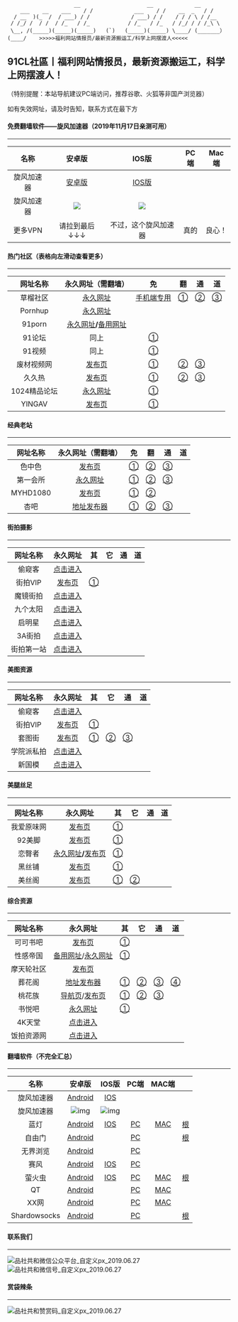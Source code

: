 		                 __                     __             __
	    ___    __    ___    / /             ___    / /    __  _   / /
	  / __  )(_  /  / ___) / /             / ___) / /    / / / \ / /__
	 / /_/ /  / /  / /_   / /_            / /_   / /_   / /_/ / / /_\ \
	 \__, /(_____)(_____)(_____)   (`)   (_____)(_____) \____/ (_______）
	(____/    >>>>>福利网站情报员/最新资源搬运工/科学上网摆渡人<<<<<

## 91CL社區丨福利网站情报员，最新资源搬运工，科学上网摆渡人！

（特别提醒：本站导航建议PC端访问，推荐谷歌、火狐等非国产浏览器）

如有失效网址，请及时告知，联系方式在最下方


#### 免费翻墙软件——旋风加速器（2019年11月17日亲测可用）

------

|    名称    |                            安卓版                            |                            IOS版                             | PC端 | Mac端  |
| :--------: | :----------------------------------------------------------: | :----------------------------------------------------------: | :--: | :----: |
| 旋风加速器 | [安卓版](https://www.privacypic.com/images/2019/11/18/iosa97ea2bee03946dd.jpg) | [IOS版](https://www.privacypic.com/images/2019/11/18/f56a5f1081defb1daac6ea7fa5cace6a7a0bc50f9dba2f3b.jpg) |      |        |
| 旋风加速器 | ![](https://www.privacypic.com/images/2019/11/18/f56a5f1081defb1daac6ea7fa5cace6a7a0bc50f9dba2f3b.jpg) | ![](https://www.privacypic.com/images/2019/11/18/iosa97ea2bee03946dd.jpg) |      |        |
|  更多VPN   |                        请拉到最后↓↓↓                         |                     不过，这个旋风加速器                     | 真的 | 良心！ |

#### 热门社区（表格向左滑动查看更多）

------

|   网址名称   |                      永久网址（需翻墙）                      |                      免                      |                          翻                           |                         通                          |                          道                           |
| :----------: | :----------------------------------------------------------: | :------------------------------------------: | :---------------------------------------------------: | :-------------------------------------------------: | :---------------------------------------------------: |
|   草榴社区   | [永久网址](https://www.t66y.com/index.php?u=521741&ext=94229) |        [手机端专用](http://cl.bbbck.xyz)        | [①](https://cl.nancd.xyz/index.php?u=521741&ext=94229) | [②](https://cl.sd238.xyz/index.php?u=521741&ext=94229) | [③](https://cl.bbbck.xyz/index.php?u=521741&ext=94229) |
|   Pornhup    |             [永久网址](https://www.pornhub.com/)             |                                              |                                                       |                                                     |                                                       |
|    91porn    | [永久网址](91porn.com)**/**[备用网址](https://www.ebay.com/usr/91dizhi_1) |                                              |                                                       |                                                     |                                                       |
|    91论坛    |                             同上                             | [①](https://f.wonderfulday28.live/index.php) |                                                       |                                                     |                                                       |
|    91视频    |                             同上                             |  [①](https://726.workarea9.live/index.php)   |                                                       |                                                     |                                                       |
|  废材视频网  |          [发布页](https://www.ebay.com/usr/fcpor0)           |           [①](https://fcww16.com)            |                [②](https://fcww17.com)                |               [③](https://fcww14.com)               |                                                       |
|    久久热    |          [发布页](https://www.ebay.com/usr/yi-4298)          |           [①](https://99a30.com/)            |               [②](https://xin99r4.com/)               |                   [③](99a29.com)                    |                                                       |
| 1024精品论坛 |               [永久网址](https://1024li.com/)                |           [①](http://1024si.com/)            |                                                       |                                                     |                                                       |
|    YINGAV    |         [发布页](https://www.ebay.com/usr/cwbf3674)          |           [①](https://yingav1.com)           |                                                       |                                                     |                                                       |

#### 经典老站

------

| 网址名称 |                    永久网址（需翻墙）                     |                免                |               翻                |               通               |  道  |
| :------: | :-------------------------------------------------------: | :------------------------------: | :-----------------------------: | :----------------------------: | :--: |
|  色中色  | [发布页](http://k.1k2k3k.com/bbs/thread-7519105-1-1.html) |  [①](http://k.1k2k3k.com/bbs/)   | [②](http://174.127.195.66/bbs/) | [③](http://s.1s2s3s.com/bbs/)  |      |
| 第一会所 |              [永久网址](http://sis001.com/)               |  [①](http://38.103.161.11/bbs/)  | [②](http://38.103.161.16/bbs/)  | [③](http://38.103.161.17/bbs/) |      |
| MYHD1080 |              [发布页](https://www.myhd.tw/)               |     [①](http://www.1080.tw/)     |  [②](http://www.a1080hd.com/)   |                                |      |
|   杏吧   |   [地址发布器](https://www.nvshenna.space/address.rar)    | [①](https://www.nvshenna.space/) | [②](https://www.lldd18.space/)  | [③](https://www.dd18li.space/) |      |

#### 街拍摄影

------

|  网址名称  |                  永久网址                  |              其               |  它  |  通  |  道  |
| :--------: | :----------------------------------------: | :---------------------------: | :--: | :--: | :--: |
|   偷窥客   | [点击进入](http://64.62.209.163/forum.php) |                               |      |      |      |
|  街拍VIP   |     [发布页](http://www.jiepaizz.com/)     | [①](http://www.jiepaita.com/) |      |      |      |
|  魔镜街拍  |   [点击进入](http://www.520mojing.com/)    |                               |      |      |      |
|  九个太阳  |      [点击进入](http://www.9gty.net/)      |                               |      |      |      |
|   启明星   |     [点击进入](http://www.qmxyc.com/)      |                               |      |      |      |
|   3A街拍   |   [点击进入](https://www.3ajiepai.com/)    |                               |      |      |      |
| 街拍第一站 |      [点击进入](http://www.jp95.com/)      |                               |      |      |      |

#### 美图资源

------

|  网址名称  |                  永久网址                  |              其               |              它               |            通            |  道  |
| :--------: | :----------------------------------------: | :---------------------------: | :---------------------------: | :----------------------: | :--: |
|   偷窥客   | [点击进入](http://64.62.209.163/forum.php) |                               |                               |                          |      |
|  街拍VIP   |     [发布页](http://www.jiepaizz.com/)     | [①](http://www.jiepaita.com/) |                               |                          |      |
|   套图街   |      [发布页](http://taotufabu.com/)       |  [①](http://taotutaotu.com/)  | [②](http://www.taotujie.org/) | [③](http://taotujie.me/) |      |
| 学院派私拍 |   [点击进入](http://www.170jiepai.com/)    |                               |                               |                          |      |
|   新国模   |      [点击进入](http://www.guomo.co/)      |                               |                               |                          |      |

#### 美腿丝足

------

|  网址名称  |                           永久网址                           |                  其                  |             它             |  通  |  道  |
| :--------: | :----------------------------------------------------------: | :----------------------------------: | :------------------------: | :--: | :--: |
| 我爱原味网 |             [发布页](http://www.52yuanwei.top/)              |   [①](http://www.52yuanweiw.org/)    |                            |      |      |
|   92美脚   |              [发布页](http://www.222foot.com/)               | [①](http://www.94foot.com/forum.php) |                            |      |      |
|   恋臀者   | [永久网址](http://www.liantunzhe.com/)**/**[发布页](http://www.hkflash.com/diary/diary.asp?id=ltz) |      [①](http://www.ltz3.xyz/)       |                            |      |      |
|   黑丝铺   |               [发布页](http://www.hsp001.com/)               |          [①](heisipu93.top)          |                            |      |      |
|   美丝阁   |              [发布页](http://www.meisige.info/)              |     [①](http://www.16889.site/)      | [②](http://www.14769.xyz/) |      |      |

#### 综合资源

------

|  网址名称  |                         永久网址                          |                   其                    |           它            |           通            |           道            |
| :--------: | :-------------------------------------------------------: | :-------------------------------------: | :---------------------: | :---------------------: | :---------------------: |
|  可可书吧  | [发布页](https://github.com/mailes/kkdizhi/wiki/kkdizhi)  | [①](http://www.qiushiapp.com/forum.php) |                         |                         |                         |
|  性感帝国  |  [备用网址](http://mm8.tv/)/[永久网址](www.性感帝国.com)  |     [①](https://www.xinggan8.com/)      |                         |                         |                         |
| 摩天轮社区 |               [发布页](https://77mtl.com/)                |                                         |                         |                         |                         |
|   葬花阁   | [地址发布器](http://www.zhgcom.xyz/thread-67857-1-1.html) |       [①](http://www.zhgcom.xyz/)       | [②](http://zhg521.com/) | [③](http://zhg521.com/) | [④](http://zhg521.com/) |
|   桃花族   |     [导航页](http://taohuazu.cc/)/[发布页](ttthz.com)     |         [①](http://thz666.com/)         |  [②](http://yym7.com/)  | [③](http://yeyemo9.us/) |                         |
|   书悦吧   |           [永久网址](http://www.shuyueba.com/)            |      [①](http://www.shuyueba.cc/)       |                         |                         |                         |
|   4K天堂   |         [点击进入](http://www.4ktt.com/forum.php)         |                                         |                         |                         |                         |
| 饭拍资源网 |           [点击进入](http://www.fanpaixiu.cc/)            |                                         |                         |                         |                         |

#### 翻墙软件（不完全汇总）

------

|     名称     |                            安卓版                            |                            IOS版                             |                             PC端                             |                            MAC端                             |                                                              |
| :----------: | :----------------------------------------------------------: | :----------------------------------------------------------: | :----------------------------------------------------------: | :----------------------------------------------------------: | ------------------------------------------------------------ |
|  旋风加速器  | [Android](https://www.privacypic.com/images/2019/11/18/iosa97ea2bee03946dd.jpg) | [IOS](https://www.privacypic.com/images/2019/11/18/f56a5f1081defb1daac6ea7fa5cace6a7a0bc50f9dba2f3b.jpg) |                                                              |                                                              |                                                              |
|  旋风加速器  | ![img](https://www.privacypic.com/images/2019/11/18/f56a5f1081defb1daac6ea7fa5cace6a7a0bc50f9dba2f3b.jpg) | ![img](https://www.privacypic.com/images/2019/11/18/iosa97ea2bee03946dd.jpg) |                                                              |                                                              |                                                              |
|     蓝灯     |      [Android](https://getlantern.org/zh_CN/index.html)      |        [IOS](https://getlantern.org/zh_CN/index.html)        |        [PC](https://getlantern.org/zh_CN/index.html)         |        [MAC](https://getlantern.org/zh_CN/index.html)        | [根](https://github.com/getlantern/lantern)                  |
|    自由门    |     [Android](https://s3cdn.hofeel.xyz/leap2.html?i=a3)      |                                                              |        [PC](https://s3cdn.hofeel.xyz/leap2.html?i=a1)        |                                                              | [根](https://github.com/sglfree/freesky/wiki/%E8%87%AA%E7%94%B1%E9%97%A8%E6%9C%80%E6%96%B0%E7%89%88%E4%B8%8B%E8%BD%BD-%E6%97%A0%E7%95%8C%E6%B5%8F%E8%A7%88%E6%9C%80%E6%96%B0%E6%AD%A3%E5%BC%8F%E7%89%88%E4%B8%8B%E8%BD%BD-%E7%BF%BB%E5%A2%99%E8%BD%AF%E4%BB%B6%E4%B8%8B%E8%BD%BD) |
|   无界浏览   |     [Android](https://s3cdn.hofeel.xyz/leap2.html?i=a3)      |                                                              |        [PC](https://s3cdn.hofeel.xyz/leap2.html?i=a2)        |                                                              |                                                              |
|     赛风     |     [Android](https://s3cdn.hofeel.xyz/leap2.html?i=a4)      | [IOS](https://itunes.apple.com/us/app/psiphon/id1276263909?ls=1&mt=8) |        [PC](https://s3cdn.hofeel.xyz/leap2.html?i=a4)        |                                                              |                                                              |
|    萤火虫    | [Android](https://raw.githubusercontent.com/cdtmirrors/yhc/master/yhc.apk) | [IOS](https://itunes.apple.com/cn/app/%E5%B0%BC%E9%A9%AC%E4%BB%A3%E7%90%86/id1260125306?mt=8) | [PC](https://raw.githubusercontent.com/cdtmirrors/yhc/master/yhc.exe) | [MAC](https://raw.githubusercontent.com/cdtmirrors/yhc/master/yhc.dmg) | [根](https://github.com/yinghuocho/firefly-proxy)            |
|      QT      | [Android](https://github.com/QTGate/CoNETPlatform-Android/releases/download/v1.0.2/app-release.apk) |                                                              | [PC](https://github.com/QTGate/QTGate-Desktop-Client/releases) | [MAC](https://github.com/QTGate/QTGate-Desktop-Client/releases) |                                                              |
|     XX网     |  [Android](https://github.com/XndroidDev/Xndroid/releases)   |                                                              | [PC](https://github.com/XX-net/XX-Net/blob/master/code/default/download.md) | [MAC](https://github.com/XX-net/XX-Net/blob/master/code/default/download.md) |                                                              |
| Shardowsocks | [Android](https://github.com/shadowsocks/shadowsocks-android) |                                                              |   [PC](https://github.com/shadowsocks/shadowsocks-windows)   |                                                              | [根](https://github.com/shadowsocks)                         |

#### 联系我们

------

![品社共和微信公众平台_自定义px_2019.06.27](https://www.privacypic.com/images/2019/06/27/_px_2019.067d17e8e9094fd426.jpg)![品社共和微信号_自定义px_2019.06.27](https://www.privacypic.com/images/2019/06/27/_px_2019.063232c5dc9a64393c.jpg)

#### 赏袋辣条

------

![品社共和赞赏码_自定义px_2019.06.27](https://www.privacypic.com/images/2019/06/27/_201906271634338e25f40d02831e14.md.jpg)

